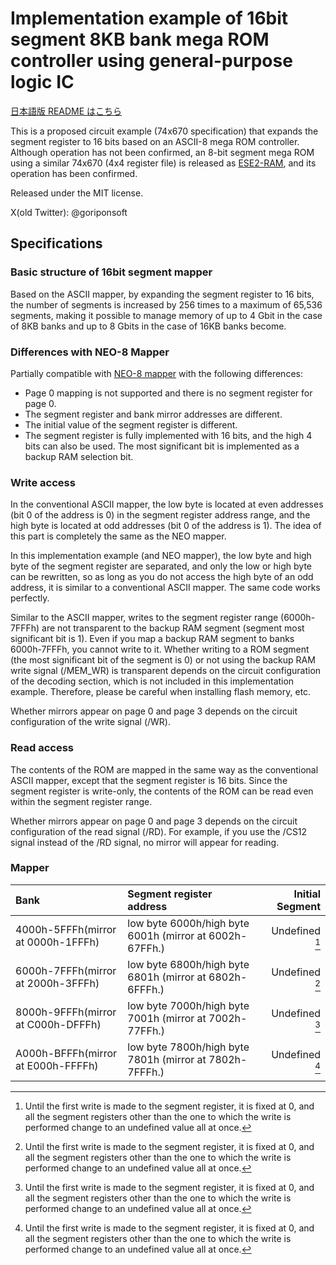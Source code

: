 # Implementation example of 16bit segment 8KB bank mega ROM controller using general-purpose logic IC
[日本語版 README はこちら](https://github.com/goriponsoft/16bitBank-MEGAROM-Controller-74670/blob/main/README.md)

This is a proposed circuit example (74x670 specification) that expands the segment register to 16 bits based on an ASCII-8 mega ROM controller.
Although operation has not been confirmed, an 8-bit segment mega ROM using a similar 74x670 (4x4 register file) is released as [ESE2-RAM](https://github.com/goriponsoft/ESE2RAM-Cartridge-74670), and its operation has been confirmed.

Released under the MIT license.

X(old Twitter): @goriponsoft

## Specifications
### Basic structure of 16bit segment mapper
Based on the ASCII mapper, by expanding the segment register to 16 bits, the number of segments is increased by 256 times to a maximum of 65,536 segments, making it possible to manage memory of up to 4 Gbit in the case of 8KB banks and up to 8 Gbits in the case of 16KB banks become.

### Differences with NEO-8 Mapper
Partially compatible with [NEO-8 mapper](https://aoineko.org/msxgl/index.php?title=NEO_mapper) with the following differences:
- Page 0 mapping is not supported and there is no segment register for page 0.
- The segment register and bank mirror addresses are different.
- The initial value of the segment register is different.
- The segment register is fully implemented with 16 bits, and the high 4 bits can also be used. The most significant bit is implemented as a backup RAM selection bit.

### Write access
In the conventional ASCII mapper, the low byte is located at even addresses (bit 0 of the address is 0) in the segment register address range, and the high byte is located at odd addresses (bit 0 of the address is 1). The idea of this part is completely the same as the NEO mapper.

In this implementation example (and NEO mapper), the low byte and high byte of the segment register are separated, and only the low or high byte can be rewritten, so as long as you do not access the high byte of an odd address, it is similar to a conventional ASCII mapper. The same code works perfectly.

Similar to the ASCII mapper, writes to the segment register range (6000h-7FFFh) are not transparent to the backup RAM segment (segment most significant bit is 1). Even if you map a backup RAM segment to banks 6000h-7FFFh, you cannot write to it. Whether writing to a ROM segment (the most significant bit of the segment is 0) or not using the backup RAM write signal (/MEM_WR) is transparent depends on the circuit configuration of the decoding section, which is not included in this implementation example. Therefore, please be careful when installing flash memory, etc.

Whether mirrors appear on page 0 and page 3 depends on the circuit configuration of the write signal (/WR).

### Read access
The contents of the ROM are mapped in the same way as the conventional ASCII mapper, except that the segment register is 16 bits. Since the segment register is write-only, the contents of the ROM can be read even within the segment register range.

Whether mirrors appear on page 0 and page 3 depends on the circuit configuration of the read signal (/RD). For example, if you use the /CS12 signal instead of the /RD signal, no mirror will appear for reading.

### Mapper
|Bank|Segment register address|Initial Segment|
|:--|:--|--:|
|4000h-5FFFh(mirror at 0000h-1FFFh)|low byte 6000h/high byte 6001h (mirror at 6002h-67FFh.)|Undefined [^1]|
|6000h-7FFFh(mirror at 2000h-3FFFh)|low byte 6800h/high byte 6801h (mirror at 6802h-6FFFh.)|Undefined [^1]|
|8000h-9FFFh(mirror at C000h-DFFFh)|low byte 7000h/high byte 7001h (mirror at 7002h-77FFh.)|Undefined [^1]|
|A000h-BFFFh(mirror at E000h-FFFFh)|low byte 7800h/high byte 7801h (mirror at 7802h-7FFFh.)|Undefined [^1]|

[^1]: Until the first write is made to the segment register, it is fixed at 0, and all the segment registers other than the one to which the write is performed change to an undefined value all at once.
